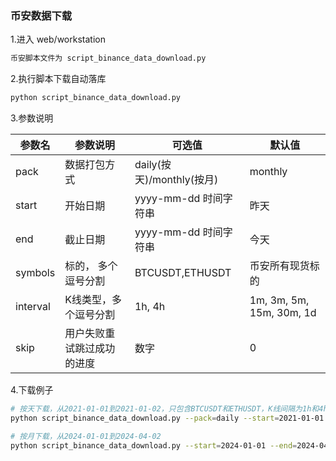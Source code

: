 ### 币安数据下载

1.进入 web/workstation
```bash
币安脚本文件为 script_binance_data_download.py
```
2.执行脚本下载自动落库
```bash
python script_binance_data_download.py 
```
3.参数说明

| 参数名      | 参数说明          | 可选值                   | 默认值                      |
|----------|---------------|-----------------------|--------------------------|
| pack     | 数据打包方式        | daily(按天)/monthly(按月) | monthly                  |
| start    | 开始日期          | yyyy-mm-dd 时间字符串      | 昨天                       |
| end      | 截止日期          | yyyy-mm-dd 时间字符串      | 今天                       |
| symbols  | 标的， 多个逗号分割    | BTCUSDT,ETHUSDT       | 币安所有现货标的                 |
| interval | K线类型，多个逗号分割   | 1h, 4h                | 1m, 3m, 5m, 15m, 30m, 1d |
| skip     | 用户失败重试跳过成功的进度 | 数字                    | 0                        |

4.下载例子
```bash
# 按天下载，从2021-01-01到2021-01-02，只包含BTCUSDT和ETHUSDT，K线间隔为1h和4h
python script_binance_data_download.py --pack=daily --start=2021-01-01 --end=2021-01-02 --symbols=BTCUSDT,ETHUSDT --interval=1h,4h

# 按月下载，从2024-01-01到2024-04-02
python script_binance_data_download.py --start=2024-01-01 --end=2024-04-02
```